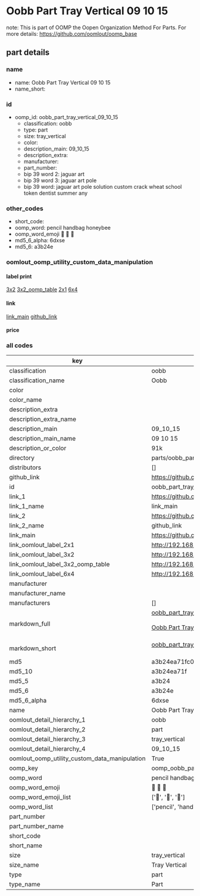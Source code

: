 # Oobb Part Tray Vertical 09 10 15  

note: This is part of OOMP the Oopen Organization Method For Parts. For more details: https://github.com/oomlout/oomp_base

##  part details





### name
* name: Oobb Part Tray Vertical 09 10 15
* name_short: 
### id
* oomp_id: oobb_part_tray_vertical_09_10_15
  * classification: oobb
  * type: part
  * size: tray_vertical
  * color: 
  * description_main: 09_10_15
  * description_extra: 
  * manufacturer: 
  * part_number: 
  * bip 39 word 2: jaguar art
  * bip 39 word 3: jaguar art pole
  * bip 39 word: jaguar art pole solution custom crack wheat school token dentist summer any

### other_codes
* short_code: 
* oomp_word: pencil handbag honeybee
* oomp_word_emoji :pencil: :handbag: :honeybee:
* md5_6_alpha: 6dxse
* md5_6: a3b24e






### oomlout_oomp_utility_custom_data_manipulation
#### label print
[3x2](http://192.168.1.245:1112/?label=oomp%206dxse)
[3x2_oomp_table](http://192.168.1.107:1112/?label=oomp%206dxse)
[2x1](http://192.168.1.242:1112/?label=oomp%206dxse)
[6x4](http://192.168.1.55:1112/?label=oomp%206dxse)    

#### link

[link_main](https://github.com/oomlout/oomlout_oomp_current_version_messy/tree/main/parts/oobb_part_tray_vertical_09_10_15) [github_link](https://github.com/oomlout/oomlout_oomp_part_src/tree/main/parts/oobb_part_tray_vertical_09_10_15)                             

#### price







### all codes 
| key | value |  
| --- | --- |  
| classification | oobb |  
| classification_name | Oobb |  
| color |  |  
| color_name |  |  
| description_extra |  |  
| description_extra_name |  |  
| description_main | 09_10_15 |  
| description_main_name | 09 10 15 |  
| description_or_color | 91k |  
| directory | parts/oobb_part_tray_vertical_09_10_15 |  
| distributors | [] |  
| github_link | https://github.com/oomlout/oomlout_oomp_part_src/tree/main/parts/oobb_part_tray_vertical_09_10_15 |  
| id | oobb_part_tray_vertical_09_10_15 |  
| link_1 | https://github.com/oomlout/oomlout_oomp_current_version_messy/tree/main/parts/oobb_part_tray_vertical_09_10_15 |  
| link_1_name | link_main |  
| link_2 | https://github.com/oomlout/oomlout_oomp_part_src/tree/main/parts/oobb_part_tray_vertical_09_10_15 |  
| link_2_name | github_link |  
| link_main | https://github.com/oomlout/oomlout_oomp_current_version_messy/tree/main/parts/oobb_part_tray_vertical_09_10_15 |  
| link_oomlout_label_2x1 | http://192.168.1.242:1112/?label=oomp%206dxse |  
| link_oomlout_label_3x2 | http://192.168.1.245:1112/?label=oomp%206dxse |  
| link_oomlout_label_3x2_oomp_table | http://192.168.1.107:1112/?label=oomp%206dxse |  
| link_oomlout_label_6x4 | http://192.168.1.55:1112/?label=oomp%206dxse |  
| manufacturer |  |  
| manufacturer_name |  |  
| manufacturers | [] |  
| markdown_full | [oobb_part_tray_vertical_09_10_15](https://github.com/oomlout/oomlout_oomp_current_version_messy/tree/main/parts/oobb_part_tray_vertical_09_10_15)<br>[](https://github.com/oomlout/oomlout_oomp_current_version_messy/tree/main/parts/oobb_part_tray_vertical_09_10_15)<br>[Oobb Part Tray Vertical 09 10 15](https://github.com/oomlout/oomlout_oomp_current_version_messy/tree/main/parts/oobb_part_tray_vertical_09_10_15)<br><br> |  
| markdown_short | [oobb_part_tray_vertical_09_10_15](https://github.com/oomlout/oomlout_oomp_current_version_messy/tree/main/parts/oobb_part_tray_vertical_09_10_15)<br><br> |  
| md5 | a3b24ea71fc0df3cc71b4ced4f0333b9 |  
| md5_10 | a3b24ea71f |  
| md5_5 | a3b24 |  
| md5_6 | a3b24e |  
| md5_6_alpha | 6dxse |  
| name | Oobb Part Tray Vertical 09 10 15 |  
| oomlout_detail_hierarchy_1 | oobb |  
| oomlout_detail_hierarchy_2 | part |  
| oomlout_detail_hierarchy_3 | tray_vertical |  
| oomlout_detail_hierarchy_4 | 09_10_15 |  
| oomlout_oomp_utility_custom_data_manipulation | True |  
| oomp_key | oomp_oobb_part_tray_vertical_09_10_15 |  
| oomp_word | pencil handbag honeybee |  
| oomp_word_emoji | :pencil: :handbag: :honeybee: |  
| oomp_word_emoji_list | [':pencil:', ':handbag:', ':honeybee:'] |  
| oomp_word_list | ['pencil', 'handbag', 'honeybee'] |  
| part_number |  |  
| part_number_name |  |  
| short_code |  |  
| short_name |  |  
| size | tray_vertical |  
| size_name | Tray Vertical |  
| type | part |  
| type_name | Part |  
